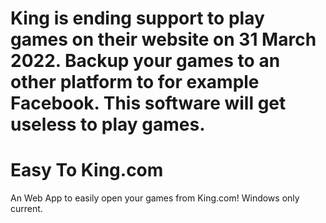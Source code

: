 # King is ending support to play games on their website on 31 March 2022. Backup your games to an other platform to for example Facebook. This software will get useless to play games.
# Easy To King.com
An Web App to easily open your games from King.com!
Windows only current.
